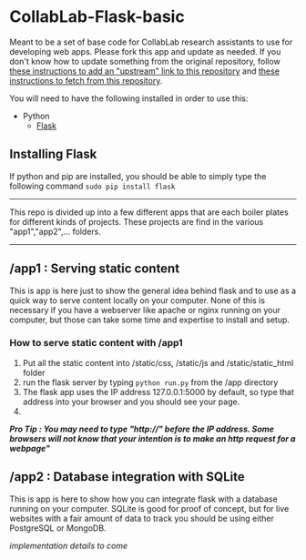 # CollabLab-Flask-basic
Meant to be a set of base code for CollabLab research assistants to use for developing web apps.  Please fork this app and update as needed.  If you don't know how to update something from the original repository, follow [these instructions to add an "upstream" link to this repository](https://help.github.com/articles/syncing-a-fork/) and [these instructions to fetch from this repository](https://help.github.com/articles/configuring-a-remote-for-a-fork/).

You will need to have the following installed in order to use this:
* Python
  * [Flask](http://flask.pocoo.org)

## Installing Flask

If python and pip are installed, you should be able to simply type the following command
```sudo pip install flask```

---

This repo is divided up into a few different apps that are each boiler plates for different kinds of projects.  These projects are find in the various "app1","app2",... folders.

---

## /app1 : Serving static content

This is app is here just to show the general idea behind flask and to use as a quick way to serve content locally on your computer.  None of this is necessary if you have a webserver like apache or nginx running on your computer, but those can take some time and expertise to install and setup.

### How to serve static content with /app1
1. Put all the static content into /static/css, /static/js and /static/static_html folder
2. run the flask server by typing ```python run.py``` from the /app directory
3. The flask app uses the IP address 127.0.0.1:5000 by default, so type that address into your browser and you should see your page.
4. 

<b><i>Pro Tip : You may need to type "http://" before the IP address.  Some browsers will not know that your intention is to make an http request for a webpage"</i></b>

## /app2 : Database integration with SQLite
This is app is here to show how you can integrate flask with a database running on your computer.  SQLite is good for proof of concept, but for live websites with a fair amount of data to track you should be using either PostgreSQL or MongoDB.

*implementation details to come*

